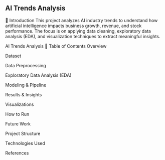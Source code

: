 ## AI Trends Analysis
🔹 Introduction
This project analyzes AI industry trends to understand how artificial intelligence impacts business growth, revenue, and stock performance. The focus is on applying data cleaning, exploratory data analysis (EDA), and visualization techniques to extract meaningful insights.

AI Trends Analysis
📑 Table of Contents
Overview

Dataset

Data Preprocessing

Exploratory Data Analysis (EDA)

Modeling & Pipeline

Results & Insights

Visualizations

How to Run

Future Work

Project Structure

Technologies Used

References
